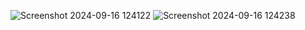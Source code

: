 ![Screenshot 2024-09-16 124122](https://github.com/user-attachments/assets/a4dbcecf-c5f6-487e-8591-00542f5ca22b)
![Screenshot 2024-09-16 124238](https://github.com/user-attachments/assets/6afeb13e-a5d2-41ef-b96a-42b6ea5cb76a)

